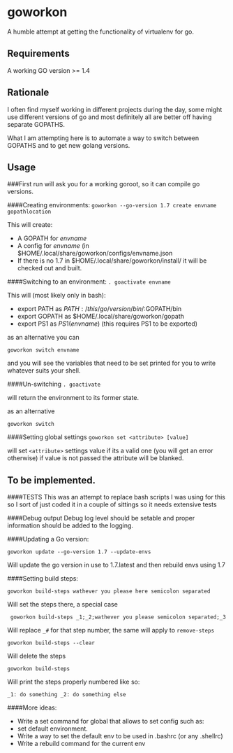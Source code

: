 # goworkon
A humble attempt at getting the functionality of virtualenv for go.

## Requirements
A working GO version >= 1.4

## Rationale
I often find myself working in different projects during the day, some might use different 
versions of go and most definitely all are better off having separate GOPATHS.

What I am attempting here is to automate a way to switch between GOPATHS and
to get new golang versions.

## Usage
###First run will ask you for a working goroot, so it can compile go versions.

####Creating environments:
``
goworkon --go-version 1.7 create envname gopathlocation
``

This will create:

* A GOPATH for *envname* 
* A config for *envname* (in $HOME/.local/share/goworkon/configs/envname.json
* If there is no 1.7 in $HOME/.local/share/goworkon/install/ it will be checked out and built.

####Switching to an environment:
``
. goactivate envname
``

This will (most likely only in bash):

* export PATH as $PATH:/this/go/version/bin/:$GOPATH/bin
* export GOPATH as $HOME/.local/share/goworkon/gopath
* export PS1 as $PS1(envname)$ (this requires PS1 to be exported)

as an alternative you can

``
goworkon switch envname
``

and you will see the variables that need to be set printed for you
to write whatever suits your shell.

####Un-switching
``
. goactivate
``

will return the environment to its former state.

as an alternative 

``
goworkon switch
``

####Setting global settings
``
goworkon set <attribute> [value]
``

will set ``<attribute>`` settings value if its a valid one (you will get an error otherwise)
if value is not passed the attribute will be blanked.

## To be implemented.

####TESTS
This was an attempt to replace bash scripts I was using for this
so I sort of just coded it in a couple of sittings so it needs
extensive tests

####Debug output
Debug log level should be setable and proper information should be added
to the logging.

####Updating a Go version:

``
goworkon update --go-version 1.7 --update-envs
``

Will update the go version in use to 1.7.latest and then rebuild envs using 1.7

####Setting build steps:

``
goworkon build-steps wathever you please here semicolon separated
``

Will set the steps there, a special case

`` 
goworkon build-steps _1;_2;wathever you please semicolon separated;_3
``

Will replace ``_#`` for that step number, the same will apply to ``remove-steps``

``
goworkon build-steps --clear
``

Will delete the steps

``
goworkon build-steps
``

Will print the steps properly numbered like so:

``
_1: do something
_2: do something else
``

####More ideas:

* Write a set command for global that allows to set config such as:
 * set default environment.
* Write a way to set the default env to be used in .bashrc (or any .shellrc)
* Write a rebuild command for the current env

